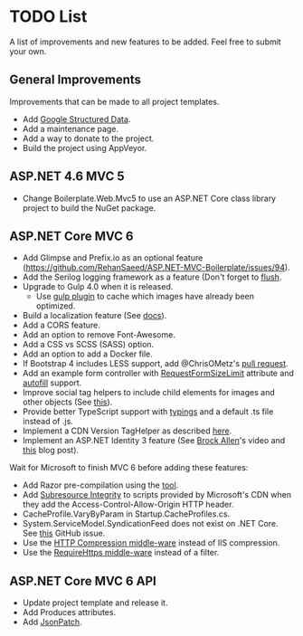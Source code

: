 # TODO List

A list of improvements and new features to be added. Feel free to submit your own.

## General Improvements

Improvements that can be made to all project templates.

- Add [Google Structured Data](https://developers.google.com/structured-data/).
- Add a maintenance page.
- Add a way to donate to the project.
- Build the project using AppVeyor.

## ASP.NET 4.6 MVC 5

- Change Boilerplate.Web.Mvc5 to use an ASP.NET Core class library project to build the NuGet package.

## ASP.NET Core MVC 6

- Add Glimpse and Prefix.io as an optional feature (https://github.com/RehanSaeed/ASP.NET-MVC-Boilerplate/issues/94).
- Add the Serilog logging framework as a feature (Don't forget to [flush](http://www.khalidabuhakmeh.com/looking-at-asp-net-cores-iapplicationlifetime).
- Upgrade to Gulp 4.0 when it is released.
  - Use [gulp plugin](https://github.com/gulpjs/gulp#incremental-builds) to cache which images have already been optimized.
- Build a localization feature (See [docs](https://docs.asp.net/en/1.0.0-rc2/fundamentals/localization.html)).
- Add a CORS feature.
- Add an option to remove Font-Awesome.
- Add a CSS vs SCSS (SASS) option.
- Add an option to add a Docker file.
- If Bootstrap 4 includes LESS support, add @ChrisOMetz's [pull request](https://github.com/RehanSaeed/ASP.NET-MVC-Boilerplate/pulls).
- Add an example form controller with [RequestFormSizeLimit](https://github.com/aspnet/Entropy/blob/dd60ba088cadb5bd82bddd3f22ed76069b4b5639/samples/Mvc.FileUpload/Controllers/RequestFormLimitsController.cs) attribute and [autofill](http://blog.cloudfour.com/autofill-what-web-devs-should-know-but-dont/) support.
- Improve social tag helpers to include child elements for images and other objects (See [this](https://channel9.msdn.com/Series/aspnetmonsters/Episode-19-Building-Advanced-Tag-Helpers?ocid=player)).
- Provide better TypeScript support with [typings](https://github.com/DefinitelyTyped/tsd/issues/269) and a default .ts file instead of .js.
- Implement a CDN Version TagHelper as described [here](https://github.com/RehanSaeed/ASP.NET-MVC-Boilerplate/issues/111#issuecomment-233343619).
- Implement an ASP.NET Identity 3 feature (See [Brock Allen](https://vimeo.com/172009501)'s video and [this](http://blog.securityps.com/2016/08/aspnet-core-basic-security-settings.html) blog post).

Wait for Microsoft to finish MVC 6 before adding these features:

- Add Razor pre-compilation using the [tool](https://github.com/aspnet/MvcPrecompilation/blob/dev/testapps/SimpleApp/project.json).
- Add [Subresource Integrity](https://scotthelme.co.uk/subresource-integrity/) to scripts provided by Microsoft's CDN when they add the Access-Control-Allow-Origin HTTP header.
- CacheProfile.VaryByParam in Startup.CacheProfiles.cs.
- System.ServiceModel.SyndicationFeed does not exist on .NET Core. See [this](https://github.com/dotnet/wcf/issues/76#issuecomment-111420491) GitHub issue.
- Use the [HTTP Compression middle-ware](https://github.com/aspnet/BasicMiddleware/issues/34) instead of IIS compression.
- Use the [RequireHttps middle-ware](https://github.com/aspnet/BasicMiddleware/issues/31) instead of a filter.

## ASP.NET Core MVC 6 API

- Update project template and release it.
- Add Produces attributes.
- Add [JsonPatch](https://github.com/aspnet/JsonPatch).

